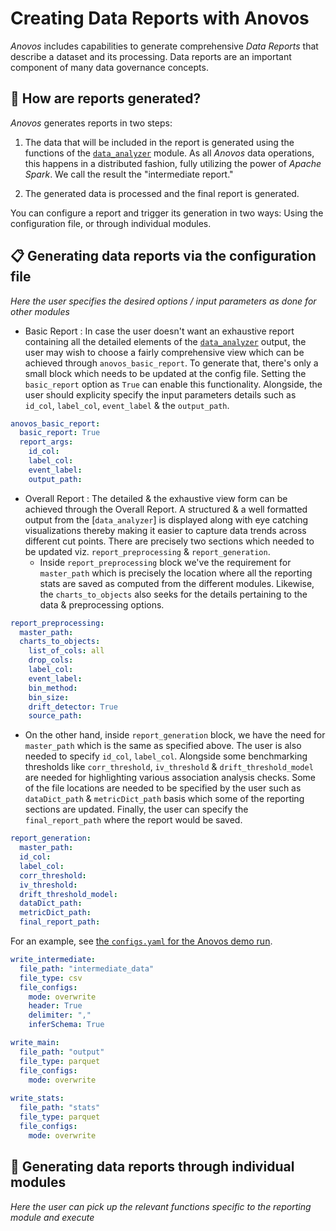 # Creating Data Reports with Anovos

_Anovos_ includes capabilities to generate comprehensive _Data Reports_ that describe a dataset
and its processing. Data reports are an important component of many data governance concepts.

## 📑 How are reports generated?

_Anovos_ generates reports in two steps:

1. The data that will be included in the report is generated using the functions of the 
   [`data_analyzer`](../../docs/anovos-modules-overview/data-analyzer/index.md) module.
   As all _Anovos_ data operations, this happens in a distributed fashion,
   fully utilizing the power of _Apache Spark_.
   We call the result the "intermediate report."

2. The generated data is processed and the final report is generated.

You can configure a report and trigger its generation in two ways:
Using the configuration file, or through individual modules.

## 📋 Generating data reports via the configuration file

*Here the user specifies the desired options / input parameters as done for other modules*

- Basic Report : In case the user doesn't want an exhaustive report containing all the detailed elements of the [`data_analyzer`](../../docs/anovos-modules-overview/data-analyzer/index.md) output, the user may wish to choose a fairly comprehensive view which can be achieved through `anovos_basic_report`. To generate that, there's only a small block which needs to be updated at the config file. Setting the `basic_report` option as `True` can enable this functionality. Alongside, the user should explicity specify the input parameters details such as `id_col`, `label_col`, `event_label` & the `output_path`.

```yaml
anovos_basic_report:
  basic_report: True
  report_args:
    id_col: 
    label_col: 
    event_label: 
    output_path: 
```

- Overall Report : The detailed & the exhaustive view form can be achieved through the Overall Report. A structured & a well formatted output from the [`data_analyzer`] is displayed along with eye catching visualizations thereby making it easier to capture data trends across different cut points. There are precisely two sections which needed to be updated viz. `report_preprocessing` & `report_generation`.
   - Inside `report_preprocessing` block we've the requirement for `master_path` which is precisely the location where all the reporting stats are saved as computed from the different modules. Likewise, the `charts_to_objects` also seeks for the details pertaining to the data & preprocessing options. 

```yaml
report_preprocessing:
  master_path: 
  charts_to_objects:
    list_of_cols: all
    drop_cols: 
    label_col: 
    event_label: 
    bin_method: 
    bin_size: 
    drift_detector: True
    source_path:
```

- On the other hand, inside `report_generation` block, we have the need for `master_path` which is the same as specified above. The user is also needed to specify `id_col`, `label_col`. Alongside some benchmarking thresholds like `corr_threshold`, `iv_threshold` & `drift_threshold_model` are needed for highlighting various association analysis checks. Some of the file locations are needed to be specified by the user such as `dataDict_path` & `metricDict_path` basis which some of the reporting sections are updated. Finally, the user can specify the `final_report_path` where the report would be saved.

```yaml
report_generation:
  master_path:
  id_col: 
  label_col: 
  corr_threshold: 
  iv_threshold: 
  drift_threshold_model: 
  dataDict_path: 
  metricDict_path: 
  final_report_path: 
```

For an example, see [the `configs.yaml` for the Anovos demo run](https://github.com/anovos/anovos/blob/main/config/configs.yaml).

```yaml
write_intermediate:
  file_path: "intermediate_data"
  file_type: csv
  file_configs:
    mode: overwrite
    header: True
    delimiter: ","
    inferSchema: True

write_main:
  file_path: "output"
  file_type: parquet
  file_configs:
    mode: overwrite
    
write_stats:
  file_path: "stats"
  file_type: parquet
  file_configs:
    mode: overwrite
```

## 🦄 Generating data reports through individual modules

*Here the user can pick up the relevant functions specific to the reporting module and execute*
